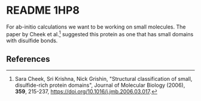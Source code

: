 # README 1HP8

For ab-initio calculations we want to be working on small molecules.
The paper by Cheek et al.[^Cheek_2006] suggested this protein as
one that has small domains with disulfide bonds.

## References

[^Cheek_2006]: Sara Cheek, Sri Krishna, Nick Grishin,
               "Structural classification of small, disulfide-rich
                protein domains", Journal of Molecular Biology (2006),
               <b>359</b>, 215-237, https://doi.org/10.1016/j.jmb.2006.03.017.
